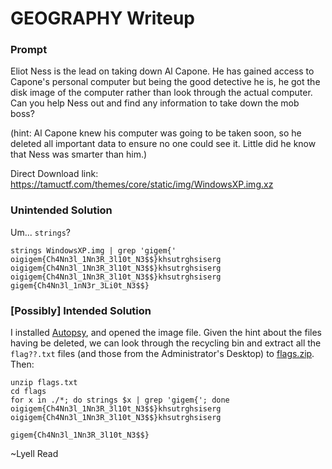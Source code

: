 # GEOGRAPHY Writeup

### Prompt

Eliot Ness is the lead on taking down Al Capone. He has gained access to Capone's personal computer but being the good detective he is, he got the disk image of the computer rather than look through the actual computer. Can you help Ness out and find any information to take down the mob boss?

(hint: Al Capone knew his computer was going to be taken soon, so he deleted all important data to ensure no one could see it. Little did he know that Ness was smarter than him.)

Direct Download link: https://tamuctf.com/themes/core/static/img/WindowsXP.img.xz

### Unintended Solution

Um... `strings`? 

```
strings WindowsXP.img | grep 'gigem{'
oigigem{Ch4Nn3l_1Nn3R_3l10t_N3$$}khsutrghsiserg
oigigem{Ch4Nn3l_1Nn3R_3l10t_N3$$}khsutrghsiserg
oigigem{Ch4Nn3l_1Nn3R_3l10t_N3$$}khsutrghsiserg
gigem{Ch4Nn3l_1nN3r_3Li0t_N3$$}
```

### [Possibly] Intended Solution

I installed [Autopsy](https://www.autopsy.com/), and opened the image file. Given the hint about the files having be deleted, we can look through the recycling bin and extract all the `flag??.txt` files (and those from the Administrator's Desktop) to [flags.zip](flags.zip). Then:

```
unzip flags.txt
cd flags
for x in ./*; do strings $x | grep 'gigem{'; done
oigigem{Ch4Nn3l_1Nn3R_3l10t_N3$$}khsutrghsiserg
oigigem{Ch4Nn3l_1Nn3R_3l10t_N3$$}khsutrghsiserg
```

```
gigem{Ch4Nn3l_1Nn3R_3l10t_N3$$}
```

~Lyell Read
